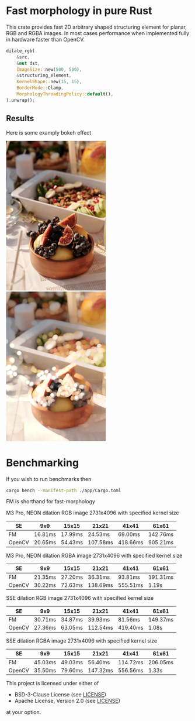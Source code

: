 # Fast morphology in pure Rust

This crate provides fast 2D arbitrary shaped structuring element for planar, RGB and RGBA images.
In most cases performance when implemented fully in hardware faster than OpenCV.

```rust
dilate_rgb(
    &src,
    &mut dst,
    ImageSize::new(500, 500),
    &structuring_element,
    KernelShape::new(15, 15),
    BorderMode::Clamp,
    MorphologyThreadingPolicy::default(),
).unwrap();
```

## Results

Here is some examply bokeh effect

<p float="left">
    <img src="https://github.com/awxkee/fast_morphology/blob/master/assets/fruits.jpg?raw=true" width="273" height="409">
    <img src="https://github.com/awxkee/fast_morphology/blob/master/assets/bokeh.jpg?raw=true" width="273" height="409">
</p>

# Benchmarking

If you wish to run benchmarks then

```bash
cargo bench --manifest-path ./app/Cargo.toml
```

FM is shorthand for fast-morphology

M3 Pro, NEON dilation RGB image 2731x4096 with specified kernel size

| SE     | 9x9     | 15x15   | 21x21    | 41x41    | 61x61    |
|--------|---------|---------|----------|----------|----------|
| FM     | 16.81ms | 17.99ms | 24.53ms  | 69.00ms  | 142.76ms |
| OpenCV | 20.65ms | 54.43ms | 107.58ms | 418.66ms | 905.21ms |

M3 Pro, NEON dilation RGBA image 2731x4096 with specified kernel size

| SE     | 9x9     | 15x15   | 21x21    | 41x41    | 61x61    |
|--------|---------|---------|----------|----------|----------|
| FM     | 21.35ms | 27.20ms | 36.31ms  | 93.81ms  | 191.31ms |
| OpenCV | 30.22ms | 72.63ms | 138.69ms | 555.51ms | 1.19s    |

SSE dilation RGB image 2731x4096 with specified kernel size

| SE     | 9x9     | 15x15   | 21x21    | 41x41    | 61x61    |
|--------|---------|---------|----------|----------|----------|
| FM     | 30.71ms | 34.87ms | 39.93ms  | 81.56ms  | 149.37ms |
| OpenCV | 27.36ms | 63.05ms | 112.54ms | 419.40ms | 1.08s    |

SSE dilation RGBA image 2731x4096 with specified kernel size

| SE     | 9x9     | 15x15   | 21x21    | 41x41    | 61x61    |
|--------|---------|---------|----------|----------|----------|
| FM     | 45.03ms | 49.03ms | 56.40ms  | 114.72ms | 206.05ms |
| OpenCV | 35.50ms | 79.60ms | 147.32ms | 556.56ms | 1.33s    |

This project is licensed under either of

- BSD-3-Clause License (see [LICENSE](LICENSE.md))
- Apache License, Version 2.0 (see [LICENSE](LICENSE-APACHE.md))

at your option.